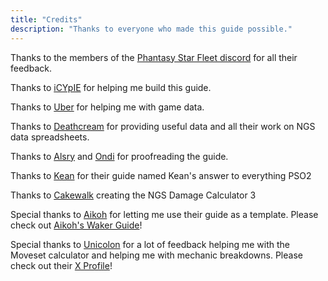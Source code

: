 ```yaml
---
title: "Credits"
description: "Thanks to everyone who made this guide possible."
---
```


Thanks to the members of the [Phantasy Star Fleet discord](http://discord.gg/PSO2) for all their feedback.

Thanks to [iCYpIE](https://discord.com/users/402990790583910422) for helping me build this guide.

Thanks to [Uber](https://discord.com/users/141023874824404992) for helping me with game data.

Thanks to [Deathcream](https://x.com/Deathcream0) for providing useful data and all their work on NGS data spreadsheets.

Thanks to [Alsry](https://discord.com/users/352600767061950465) and [Ondi](https://discord.com/users/245587702232252429) for proofreading the guide.

Thanks to [Kean](https://discord.com/users/198012322873212928) for their guide named Kean's answer to everything PSO2

Thanks to [Cakewalk](https://discord.com/users/256771212665946112) creating the NGS Damage Calculator 3

Special thanks to [Aikoh](https://discord.com/users/778639220955938846) for letting me use their guide as a template. Please check out [Aikoh's Waker Guide](https://aikohh.github.io)!

Special thanks to [Unicolon](https://discord.com/users/756978075211661323) for a lot of feedback helping me with the Moveset calculator and helping me with mechanic breakdowns. Please check out their [X Profile](https://x.com/Unicolon_pso2)!